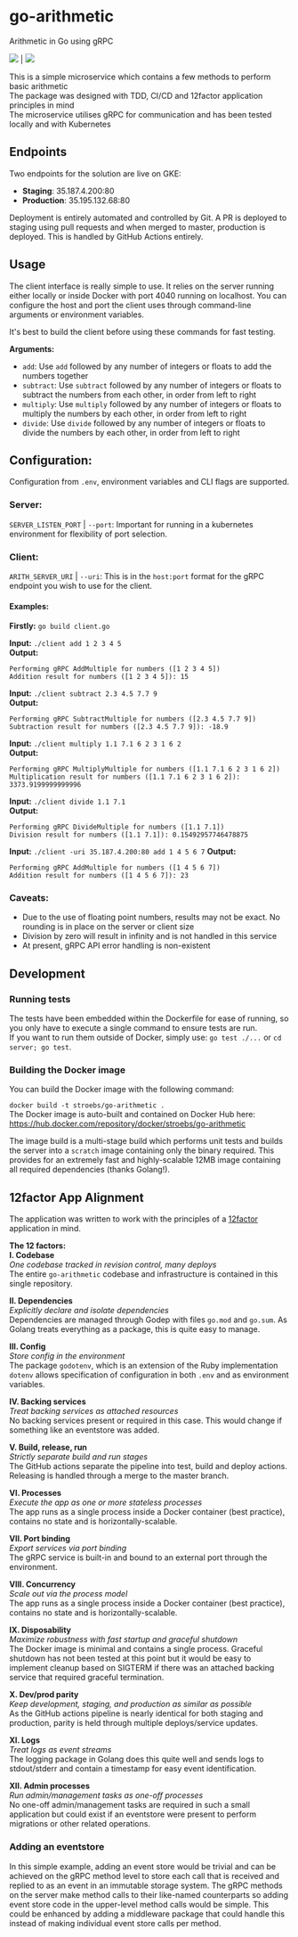 # go-arithmetic
Arithmetic in Go using gRPC  

![](https://github.com/stroebs/go-arithmetic/workflows/Go%20Staging/badge.svg) | ![](https://github.com/stroebs/go-arithmetic/workflows/Go%20Production/badge.svg)  

This is a simple microservice which contains a few methods to perform basic arithmetic  
The package was designed with TDD, CI/CD and 12factor application principles in mind  
The microservice utilises gRPC for communication and has been tested locally and with Kubernetes  

## Endpoints

Two endpoints for the solution are live on GKE:
* **Staging**: 35.187.4.200:80
* **Production**: 35.195.132.68:80

Deployment is entirely automated and controlled by Git. A PR is deployed to staging using pull requests and when merged to master, production is deployed. This is handled by GitHub Actions entirely.

## Usage

The client interface is really simple to use. It relies on the server running either locally or inside Docker with port 4040 running on localhost. You can configure the host and port the client uses through command-line arguments or environment variables.  

It's best to build the client before using these commands for fast testing.  
  
**Arguments:**
* `add`: Use `add` followed by any number of integers or floats to add the numbers together
* `subtract`: Use `subtract` followed by any number of integers or floats to subtract the numbers from each other, in order from left to right
* `multiply`: Use `multiply` followed by any number of integers or floats to multiply the numbers by each other, in order from left to right
* `divide`: Use `divide` followed by any number of integers or floats to divide the numbers by each other, in order from left to right

## Configuration:

Configuration from `.env`, environment variables and CLI flags are supported.  

### Server:
`SERVER_LISTEN_PORT` | `--port`: Important for running in a kubernetes environment for flexibility of port selection.

### Client:
`ARITH_SERVER_URI` | `--uri`: This is in the `host:port` format for the gRPC endpoint you wish to use for the client.


#### Examples:

**Firstly:**
`go build client.go`

**Input:** `./client add 1 2 3 4 5`  
**Output:**
```
Performing gRPC AddMultiple for numbers ([1 2 3 4 5])
Addition result for numbers ([1 2 3 4 5]): 15
```

**Input:** `./client subtract 2.3 4.5 7.7 9`  
**Output:**
```
Performing gRPC SubtractMultiple for numbers ([2.3 4.5 7.7 9])
Subtraction result for numbers ([2.3 4.5 7.7 9]): -18.9
```

**Input:** `./client multiply 1.1 7.1 6 2 3 1 6 2`  
**Output:**
```
Performing gRPC MultiplyMultiple for numbers ([1.1 7.1 6 2 3 1 6 2])
Multiplication result for numbers ([1.1 7.1 6 2 3 1 6 2]): 3373.9199999999996
```

**Input:** `./client divide 1.1 7.1`  
**Output:**
```
Performing gRPC DivideMultiple for numbers ([1.1 7.1])
Division result for numbers ([1.1 7.1]): 0.15492957746478875
```

**Input:** `./client -uri 35.187.4.200:80 add 1 4 5 6 7`
**Output:**
```
Performing gRPC AddMultiple for numbers ([1 4 5 6 7])
Addition result for numbers ([1 4 5 6 7]): 23
```

### Caveats:

* Due to the use of floating point numbers, results may not be exact. No rounding is in place on the server or client size
* Division by zero will result in infinity and is not handled in this service
* At present, gRPC API error handling is non-existent

## Development

### Running tests

The tests have been embedded within the Dockerfile for ease of running, so you only have to execute a single command to ensure tests are run.  
If you want to run them outside of Docker, simply use: `go test ./...` or `cd server; go test`.  

### Building the Docker image

You can build the Docker image with the following command:  

`docker build -t stroebs/go-arithmetic .`  
The Docker image is auto-built and contained on Docker Hub here: https://hub.docker.com/repository/docker/stroebs/go-arithmetic  
  
The image build is a multi-stage build which performs unit tests and builds the server into a `scratch` image containing only the binary required. This provides for an extremely fast and highly-scalable 12MB image containing all required dependencies (thanks Golang!).

## 12factor App Alignment

The application was written to work with the principles of a [12factor](https://12factor.net/) application in mind.  

**The 12 factors:**  
**I. Codebase**  
_One codebase tracked in revision control, many deploys_  
The entire `go-arithmetic` codebase and infrastructure is contained in this single repository.

**II. Dependencies**  
_Explicitly declare and isolate dependencies_  
Dependencies are managed through Godep with files `go.mod` and `go.sum`. As Golang treats everything as a package, this is quite easy to manage.

**III. Config**  
_Store config in the environment_  
The package `godotenv`, which is an extension of the Ruby implementation `dotenv` allows specification of configuration in both `.env` and as environment variables.

**IV. Backing services**  
_Treat backing services as attached resources_  
No backing services present or required in this case. This would change if something like an eventstore was added.

**V. Build, release, run**  
_Strictly separate build and run stages_  
The GitHub actions separate the pipeline into test, build and deploy actions. Releasing is handled through a merge to the master branch.

**VI. Processes**  
_Execute the app as one or more stateless processes_  
The app runs as a single process inside a Docker container (best practice), contains no state and is horizontally-scalable.

**VII. Port binding**  
_Export services via port binding_  
The gRPC service is built-in and bound to an external port through the environment.

**VIII. Concurrency**  
_Scale out via the process model_  
The app runs as a single process inside a Docker container (best practice), contains no state and is horizontally-scalable.

**IX. Disposability**  
_Maximize robustness with fast startup and graceful shutdown_  
The Docker image is minimal and contains a single process.
Graceful shutdown has not been tested at this point but it would be easy to implement cleanup based on SIGTERM if there was an attached backing service that required graceful termination.

**X. Dev/prod parity**  
_Keep development, staging, and production as similar as possible_  
As the GitHub actions pipeline is nearly identical for both staging and production, parity is held through multiple deploys/service updates.

**XI. Logs**  
_Treat logs as event streams_  
The logging package in Golang does this quite well and sends logs to stdout/stderr and contain a timestamp for easy event identification.

**XII. Admin processes**  
_Run admin/management tasks as one-off processes_  
No one-off admin/management tasks are required in such a small application but could exist if an eventstore were present to perform migrations or other related operations.

### Adding an eventstore

In this simple example, adding an event store would be trivial and can be achieved on the gRPC method level to store each call that is received and replied to as an event in an immutable storage system. The gRPC methods on the server make method calls to their like-named counterparts so adding event store code in the upper-level method calls would be simple. This could be enhanced by adding a middleware package that could handle this instead of making individual event store calls per method.
